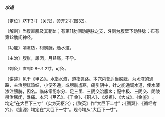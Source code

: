 ##### 水道

〔定位〕脐下3寸（关元)，旁开2寸(图32)。

〔解剖〕当腹直肌及其鞘处；有第11肋间动静脉之支，外侧为腹壁下动静脉；布有第12肋间神经。

〔功能〕清湿热，利膀胱，通水道。

〔主治〕腹胀，尿闭，月经痛，不孕。

〔刺灸〕直刺0.8〜1.2寸，可灸。

〔讲述〕见于《甲乙》。水指水液，道指通路。本穴内部适当膀胱，为水液的通路，主治膀胱热结，小便不通，或膀胱虚寒，痛引阴中，针之能通调水道，使水液渗注膀胱，因名。临床常配水分、足三里、三阴交治腹水；配中极、三阴交、阴陵泉治尿闭，淋痛。本穴《甲乙》、《千金》、《铜人》、《发挥》、《大成》、《金鉴》 。均定“在大巨下三寸”（实为天枢穴）；《聚英》作“大巨下二寸”；《图翼》、《循经考穴》、《逢源》均定在“大巨下一寸”。现今均从“大巨下一寸”。
